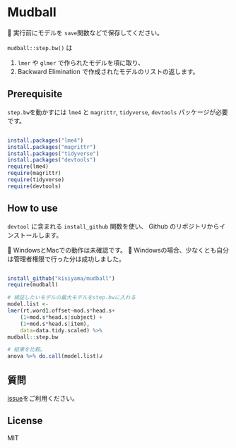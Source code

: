 # Mudball

:snake: 実行前にモデルを `save`関数などで保存してください。

`mudball::step.bw()` は
1. `lmer` や `glmer` で作られたモデルを項に取り、
1. Backward Elimination で作成されたモデルのリストの返します。

## Prerequisite

`step.bw`を動かすには
`lme4` と `magrittr`, `tidyverse`, `devtools` パッケージが必要です。

```R

install.packages("lme4")
install.packages("magrittr")
install.packages("tidyverse")
install.packages("devtools")
require(lme4)
require(magrittr)
require(tidyverse)
require(devtools)
```

## How to use

`devtool` に含まれる `install_github` 関数を使い、
Github のリポジトリからインストールします。

:snake: WindowsとMacでの動作は未確認です。
:snake: Windowsの場合、少なくとも自分は管理者権限で行った分は成功しました。

```R

install_github("kisiyama/mudball")
require(mudball)

# 検証したいモデルの最大モデルをstep.bwに入れる
model.list <- 
lmer(rt.word1.offset~mod.s*head.s+
    (1+mod.s*head.s|subject) +
    (1+mod.s*head.s|item),
    data=data.tidy.scaled) %>%
mudball::step.bw

# 結果を比較。
anova %>% do.call(model.list)↲
```

## 質問

[issue](https://github.com/kisiyama/mudball/issues)をご利用ください。

## License

MIT

